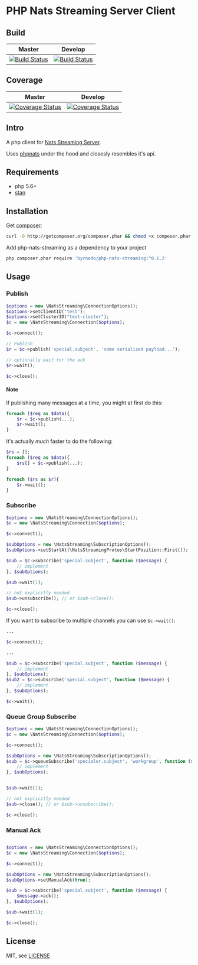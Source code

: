 # PHP Nats Streaming Server Client

## Build

| Master  | Develop |
| ------------- | ------------- |
| [![Build Status](https://travis-ci.org/byrnedo/php-nats-streaming.svg?branch=master)](https://travis-ci.org/byrnedo/php-nats-streaming)  | [![Build Status](https://travis-ci.org/byrnedo/php-nats-streaming.svg?branch=develop)](https://travis-ci.org/byrnedo/php-nats-streaming)  |

## Coverage

| Master  | Develop |
| ------------- | ------------- |
| [![Coverage Status](https://coveralls.io/repos/github/byrnedo/php-nats-streaming/badge.svg?branch=master)](https://coveralls.io/github/byrnedo/php-nats-streaming?branch=master)  | [![Coverage Status](https://coveralls.io/repos/github/byrnedo/php-nats-streaming/badge.svg?branch=develop)](https://coveralls.io/github/byrnedo/php-nats-streaming?branch=develop)  |



## Intro

A php client for [Nats Streaming Server](https://nats.io/documentation/streaming/nats-streaming-intro/).


Uses [phpnats](https://github.com/repejota/phpnats) under the hood and closesly resembles it's api.


## Requirements

* php 5.6+
* [stan](https://github.com/nats-io/nats-streaming-server)


## Installation

Get [composer](https://getcomposer.org/):
```bash
curl -O http://getcomposer.org/composer.phar && chmod +x composer.phar
```

Add php-nats-streaming as a dependency to your project

```bash
php composer.phar require 'byrnedo/php-nats-streaming:^0.1.2'
```

## Usage

### Publish
```php
$options = new \NatsStreaming\ConnectionOptions();
$options->setClientID("test");
$options->setClusterID("test-cluster");
$c = new \NatsStreaming\Connection($options);

$c->connect();

// Publish
$r = $c->publish('special.subject', 'some serialized payload...');

// optionally wait for the ack
$r->wait();

$c->close();

```

#### Note

If publishing many messages at a time, you might at first do this:

```php
foreach ($req as $data){
    $r = $c->publish(...);
    $r->wait();
}
```

It's actually *much* faster to do the following:

```php
$rs = [];
foreach ($req as $data){
    $rs[] = $c->publish(...);
}

foreach ($rs as $r){
    $r->wait();
}
```

### Subscribe
```php
$options = new \NatsStreaming\ConnectionOptions();
$c = new \NatsStreaming\Connection($options);

$c->connect();

$subOptions = new \NatsStreaming\SubscriptionOptions();
$subOptions->setStartAt(\NatsStreamingProtos\StartPosition::First());

$sub = $c->subscribe('special.subject', function ($message) {
    // implement
}, $subOptions);

$sub->wait(1);

// not explicitly needed
$sub->unsubscribe(); // or $sub->close();

$c->close();

```

If you want to subscribe to multiple channels you can use `$c->wait()`:

```php
...

$c->connect();

...

$sub = $c->subscribe('special.subject', function ($message) {
    // implement
}, $subOptions);
$sub2 = $c->subscribe('special.subject', function ($message) {
    // implement
}, $subOptions);

$c->wait();
```

### Queue Group Subscribe
```php
$options = new \NatsStreaming\ConnectionOptions();
$c = new \NatsStreaming\Connection($options);

$c->connect();

$subOptions = new \NatsStreaming\SubscriptionOptions();
$sub = $c->queueSubscribe('specialer.subject', 'workgroup', function ($message) {
    // implement
}, $subOptions);


$sub->wait(1);

// not explicitly needed
$sub->close(); // or $sub->unsubscribe();

$c->close();

```

### Manual Ack
```php

$options = new \NatsStreaming\ConnectionOptions();
$c = new \NatsStreaming\Connection($options);

$c->connect();

$subOptions = new \NatsStreaming\SubscriptionOptions();
$subOptions->setManualAck(true);

$sub = $c->subscribe('special.subject', function ($message) {
    $message->ack();
}, $subOptions);

$sub->wait(1);

$c->close();

```

## License

MIT, see [LICENSE](LICENSE)

